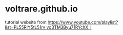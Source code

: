 # voltrare.github.io
tutorial website from https://www.youtube.com/playlist?list=PL55RiY5tL51rv_vo3TM3Byu71RYchX_l_
